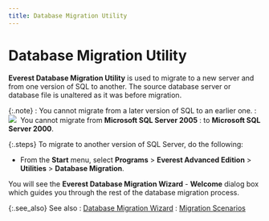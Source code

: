 ```yaml
---
title: Database Migration Utility
---
```


# Database Migration Utility


**Everest Database Migration Utility**  is used to migrate to a new server and from one version of SQL to another.  The source database server or database file is unaltered as it was before  migration.


{:.note}
: You cannot migrate from a later version of SQL to  an earlier one.
: ![]({{site.advutl_baseurl}}/img/example.gif)  You  cannot migrate from **Microsoft SQL Server 
 2005**
: to **Microsoft SQL 
 Server 2000**.


{:.steps}
To migrate to another version of SQL Server,  do the following:

- From the **Start** menu, select **Programs**  > **Everest Advanced Edition**  > **Utilities** > **Database 
 Migration**.



You will see the **Everest Database Migration 
 Wizard** - **Welcome** dialog  box which guides you through the rest of the database migration process.


{:.see_also}
See also
: [Database  Migration Wizard]({{site.advutl_baseurl}}/database-migration-utility/wizard/database_migration_wizard_eu.html)
: [Migration Scenarios]({{site.advutl_baseurl}}/database-migration-utility/migration_scenarios.html)
